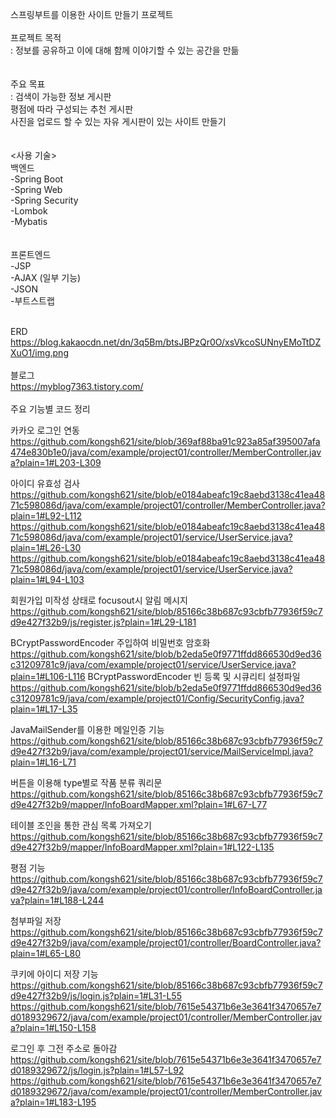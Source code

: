 스프링부트를 이용한 사이트 만들기 프로젝트
<br><br>
프로젝트 목적<br>
: 정보를 공유하고 이에 대해 함께 이야기할 수 있는 공간을 만듦<br>
<br><br>
주요 목표<br>
: 검색이 가능한 정보 게시판<br>
  평점에 따라 구성되는 추천 게시판<br>
  사진을 업로드 할 수 있는 자유 게시판이 있는 사이트 만들기<br>
<br><br>
<사용 기술><br>
백엔드<br>
-Spring Boot<br>
-Spring Web<br>
-Spring Security<br>
-Lombok<br>
-Mybatis<br>
<br><br>
프론트엔드<br>
-JSP<br>
-AJAX (일부 기능)<br>
-JSON<br>
-부트스트랩<br>
<br>

ERD<br>
https://blog.kakaocdn.net/dn/3q5Bm/btsJBPzQr0O/xsVkcoSUNnyEMoTtDZXuO1/img.png<br>
<br>
블로그<br>
https://myblog7363.tistory.com/
<br>
<br>
주요 기능별 코드 정리

카카오 로그인 연동
https://github.com/kongsh621/site/blob/369af88ba91c923a85af395007afa474e830b1e0/java/com/example/project01/controller/MemberController.java?plain=1#L203-L309

아이디 유효성 검사
https://github.com/kongsh621/site/blob/e0184abeafc19c8aebd3138c41ea4871c598086d/java/com/example/project01/controller/MemberController.java?plain=1#L92-L112
https://github.com/kongsh621/site/blob/e0184abeafc19c8aebd3138c41ea4871c598086d/java/com/example/project01/service/UserService.java?plain=1#L26-L30
https://github.com/kongsh621/site/blob/e0184abeafc19c8aebd3138c41ea4871c598086d/java/com/example/project01/service/UserService.java?plain=1#L94-L103

회원가입 미작성 상태로 focusout시 알림 메시지
https://github.com/kongsh621/site/blob/85166c38b687c93cbfb77936f59c7d9e427f32b9/js/register.js?plain=1#L29-L181

BCryptPasswordEncoder 주입하여 비밀번호 암호화
https://github.com/kongsh621/site/blob/b2eda5e0f9771ffdd866530d9ed36c31209781c9/java/com/example/project01/service/UserService.java?plain=1#L106-L116
BCryptPasswordEncoder 빈 등록 및 시큐리티 설정파일
https://github.com/kongsh621/site/blob/b2eda5e0f9771ffdd866530d9ed36c31209781c9/java/com/example/project01/Config/SecurityConfig.java?plain=1#L17-L35

JavaMailSender를 이용한 메일인증 기능
https://github.com/kongsh621/site/blob/85166c38b687c93cbfb77936f59c7d9e427f32b9/java/com/example/project01/service/MailServiceImpl.java?plain=1#L16-L71

버튼을 이용해 type별로 작품 분류 쿼리문
https://github.com/kongsh621/site/blob/85166c38b687c93cbfb77936f59c7d9e427f32b9/mapper/InfoBoardMapper.xml?plain=1#L67-L77

테이블 조인을 통한 관심 목록 가져오기
https://github.com/kongsh621/site/blob/85166c38b687c93cbfb77936f59c7d9e427f32b9/mapper/InfoBoardMapper.xml?plain=1#L122-L135

평점 기능
https://github.com/kongsh621/site/blob/85166c38b687c93cbfb77936f59c7d9e427f32b9/java/com/example/project01/controller/InfoBoardController.java?plain=1#L188-L244

첨부파일 저장
https://github.com/kongsh621/site/blob/85166c38b687c93cbfb77936f59c7d9e427f32b9/java/com/example/project01/controller/BoardController.java?plain=1#L65-L80

쿠키에 아이디 저장 기능
https://github.com/kongsh621/site/blob/85166c38b687c93cbfb77936f59c7d9e427f32b9/js/login.js?plain=1#L31-L55
https://github.com/kongsh621/site/blob/7615e54371b6e3e3641f3470657e7d0189329672/java/com/example/project01/controller/MemberController.java?plain=1#L150-L158

로그인 후 그전 주소로 돌아감
https://github.com/kongsh621/site/blob/7615e54371b6e3e3641f3470657e7d0189329672/js/login.js?plain=1#L57-L92
https://github.com/kongsh621/site/blob/7615e54371b6e3e3641f3470657e7d0189329672/java/com/example/project01/controller/MemberController.java?plain=1#L183-L195
